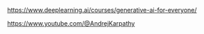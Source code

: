 https://www.deeplearning.ai/courses/generative-ai-for-everyone/  

https://www.youtube.com/@AndrejKarpathy  
